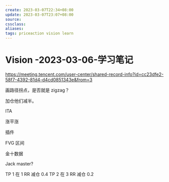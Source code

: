 ```yaml
---
create: 2023-03-07T22:34+08:00
update: 2023-03-07T23:07+08:00
source:
cssclass:
aliases:
tags: priceaction vision learn
---
```


# Vision -2023-03-06-学习笔记

https://meeting.tencent.com/user-center/shared-record-info?id=cc23dfe2-58f7-4392-81d4-d4cd0851343e&from=3

画路径拐点，是否就是 zigzag？

加仓他们减半。

ITA

涨平涨

插件

FVG 区间

金十数据

Jack master?


TP 1 在 1 RR 减仓 0.4
TP 2 在 3 RR 减仓 0.2